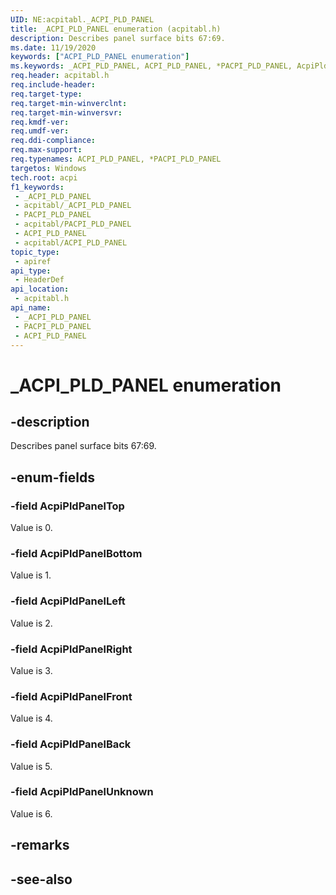 ```yaml
---
UID: NE:acpitabl._ACPI_PLD_PANEL
title: _ACPI_PLD_PANEL enumeration (acpitabl.h)
description: Describes panel surface bits 67:69.
ms.date: 11/19/2020
keywords: ["ACPI_PLD_PANEL enumeration"]
ms.keywords: _ACPI_PLD_PANEL, ACPI_PLD_PANEL, *PACPI_PLD_PANEL, AcpiPldPanel
req.header: acpitabl.h
req.include-header: 
req.target-type: 
req.target-min-winverclnt: 
req.target-min-winversvr: 
req.kmdf-ver: 
req.umdf-ver: 
req.ddi-compliance: 
req.max-support: 
req.typenames: ACPI_PLD_PANEL, *PACPI_PLD_PANEL
targetos: Windows
tech.root: acpi
f1_keywords:
 - _ACPI_PLD_PANEL
 - acpitabl/_ACPI_PLD_PANEL
 - PACPI_PLD_PANEL
 - acpitabl/PACPI_PLD_PANEL
 - ACPI_PLD_PANEL
 - acpitabl/ACPI_PLD_PANEL
topic_type:
 - apiref
api_type:
 - HeaderDef
api_location:
 - acpitabl.h
api_name:
 - _ACPI_PLD_PANEL
 - PACPI_PLD_PANEL
 - ACPI_PLD_PANEL
---
```


# _ACPI_PLD_PANEL enumeration


## -description

Describes panel surface bits 67:69.

## -enum-fields

### -field AcpiPldPanelTop

Value is 0.

### -field AcpiPldPanelBottom

Value is 1.

### -field AcpiPldPanelLeft

Value is 2.

### -field AcpiPldPanelRight

Value is 3.

### -field AcpiPldPanelFront

Value is 4.

### -field AcpiPldPanelBack

Value is 5.

### -field AcpiPldPanelUnknown

Value is 6.

## -remarks

## -see-also

